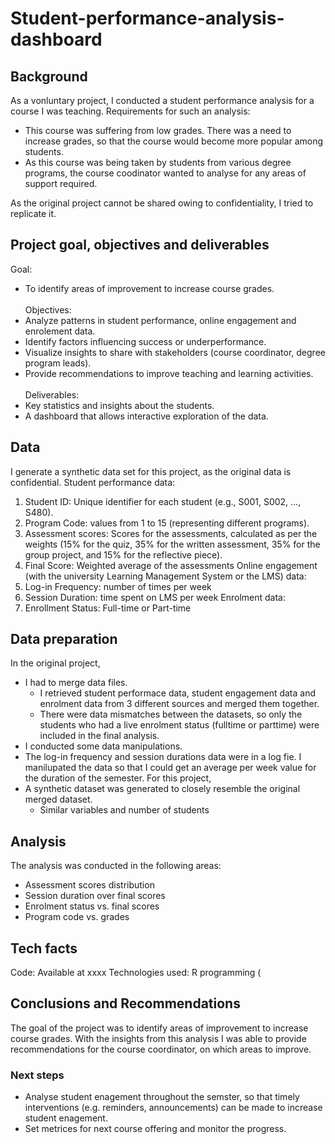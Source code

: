 # Student-performance-analysis-dashboard
## Background
As a vonluntary project, I conducted a student performance analysis for a course I was teaching. Requirements for such an analysis:
- This course was suffering from low grades. There was a need to increase grades, so that the course would become more popular among students. 
- As this course was being taken by students from various degree programs, the course coodinator wanted to analyse for any areas of support required. 

As the original project cannot be shared owing to confidentiality, I tried to replicate it.

## Project goal, objectives and deliverables<br/>   
Goal: 
- To identify areas of improvement to increase course grades.<br/>    
Objectives:
- Analyze patterns in student performance, online engagement and enrolement data.
- Identify factors influencing success or underperformance.
- Visualize insights to share with stakeholders (course coordinator, degree program leads).
- Provide recommendations to improve teaching and learning activities.<br/>   
Deliverables:
- Key statistics and insights about the students.
- A dashboard that allows interactive exploration of the data.

## Data
I generate a synthetic data set for this project, as the original data is confidential.
Student performance data:
1.	Student ID: Unique identifier for each student (e.g., S001, S002, ..., S480).
2.	Program Code: values from 1 to 15 (representing different programs).
3.	Assessment scores: Scores for the assessments, calculated as per the weights (15% for the quiz, 35% for the written assessment, 35% for the group project, and 15% for the reflective piece).
4.	Final Score: Weighted average of the assessments
Online engagement (with the university Learning Management System or the LMS) data:
5. Log-in Frequency: number of times per week
6. Session Duration: time spent on LMS per week
Enrolment data:
8.	Enrollment Status: Full-time or Part-time

## Data preparation
In the original project, 
- I had to merge data files.
  - I retrieved student performace data, student engagement data and enrolment data from 3 different sources and merged them together.
  - There were data mismatches between the datasets, so only the students who had a live enrolment status (fulltime or parttime) were included in the final analysis.
- I conducted some data manipulations.
-   The log-in frequency and session durations data were in a log fie. I manilupated the data so that I could get an average per week value for the duration of the semester.
For this project, 
- A synthetic dataset was generated to closely resemble the original merged dataset.
  - Similar variables and number of students 

## Analysis
The analysis was conducted in the following areas:
- Assessment scores distribution
- Session duration over final scores
- Enrolment status vs. final scores
- Program code vs. grades

## Tech facts
Code: Available at xxxx
Technologies used: R programming (

## Conclusions and Recommendations
The goal of the project was to identify areas of improvement to increase course grades. With the insights from this analysis I was able to provide recommendations for the course coordinator, on which areas to improve. 

 
### Next steps
- Analyse student enagement throughout the semster, so that timely interventions (e.g. reminders, announcements) can be made to increase student enagement.
- Set metrices for next course offering and monitor the progress. 


